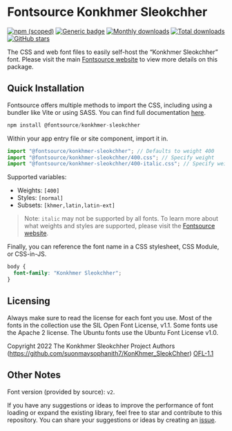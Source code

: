 # Fontsource Konkhmer Sleokchher

[![npm (scoped)](https://img.shields.io/npm/v/@fontsource/konkhmer-sleokchher?color=brightgreen)](https://www.npmjs.com/package/@fontsource/konkhmer-sleokchher) [![Generic badge](https://img.shields.io/badge/fontsource-passing-brightgreen)](https://github.com/fontsource/fontsource) [![Monthly downloads](https://badgen.net/npm/dm/@fontsource/konkhmer-sleokchher)](https://github.com/fontsource/fontsource) [![Total downloads](https://badgen.net/npm/dt/@fontsource/konkhmer-sleokchher)](https://github.com/fontsource/fontsource) [![GitHub stars](https://img.shields.io/github/stars/fontsource/fontsource.svg?style=social&label=Star)](https://github.com/fontsource/fontsource/stargazers)

The CSS and web font files to easily self-host the “Konkhmer Sleokchher” font. Please visit the main [Fontsource website](https://fontsource.org/fonts/konkhmer-sleokchher) to view more details on this package.

## Quick Installation

Fontsource offers multiple methods to import the CSS, including using a bundler like Vite or using SASS. You can find full documentation [here](https://fontsource.org/docs/getting-started/introduction).

```javascript
npm install @fontsource/konkhmer-sleokchher
```

Within your app entry file or site component, import it in.

```javascript
import "@fontsource/konkhmer-sleokchher"; // Defaults to weight 400
import "@fontsource/konkhmer-sleokchher/400.css"; // Specify weight
import "@fontsource/konkhmer-sleokchher/400-italic.css"; // Specify weight and style
```

Supported variables:
- Weights: `[400]`
- Styles: `[normal]`
- Subsets: `[khmer,latin,latin-ext]`

> Note: `italic` may not be supported by all fonts. To learn more about what weights and styles are supported, please visit the [Fontsource website](https://fontsource.org/fonts/konkhmer-sleokchher).

Finally, you can reference the font name in a CSS stylesheet, CSS Module, or CSS-in-JS.

```css
body {
  font-family: "Konkhmer Sleokchher";
}
```

## Licensing
Always make sure to read the license for each font you use. Most of the fonts in the collection use the SIL Open Font License, v1.1. Some fonts use the Apache 2 license. The Ubuntu fonts use the Ubuntu Font License v1.0.

Copyright 2022 The Konkhmer Sleokchher Project Authors (https://github.com/suonmaysophanith7/KonKhmer_SleokChher)
[OFL-1.1](https://openfontlicense.org)

## Other Notes
Font version (provided by source): `v2`.

If you have any suggestions or ideas to improve the performance of font loading or expand the existing library, feel free to star and contribute to this repository. You can share your suggestions or ideas by creating an [issue](https://github.com/fontsource/fontsource/issues).